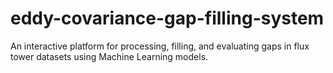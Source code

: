 # eddy-covariance-gap-filling-system
An interactive platform for processing, filling, and evaluating gaps in flux tower datasets using Machine Learning models.

